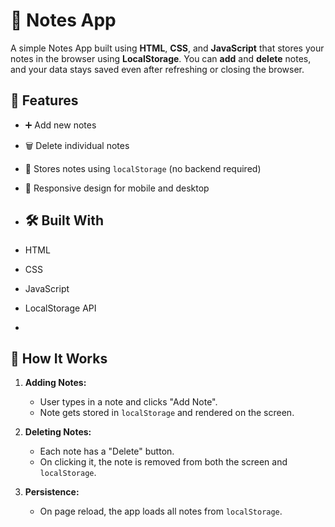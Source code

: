 # 📝 Notes App

A simple Notes App built using **HTML**, **CSS**, and **JavaScript** that stores your notes in the browser using **LocalStorage**. 
You can **add** and **delete** notes, and your data stays saved even after refreshing or closing the browser.

## 🚀 Features

- ➕ Add new notes
- 🗑️ Delete individual notes
- 💾 Stores notes using `localStorage` (no backend required)
- 📱 Responsive design for mobile and desktop

- ## 🛠️ Built With

- HTML
- CSS
- JavaScript
- LocalStorage API

- 
## 🧠 How It Works

1. **Adding Notes:**
   - User types in a note and clicks "Add Note".
   - Note gets stored in `localStorage` and rendered on the screen.

2. **Deleting Notes:**
   - Each note has a "Delete" button.
   - On clicking it, the note is removed from both the screen and `localStorage`.

3. **Persistence:**
   - On page reload, the app loads all notes from `localStorage`.

